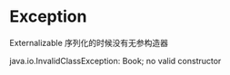 # Exception

Externalizable 序列化的时候没有无参构造器

java.io.InvalidClassException: Book; no valid constructor

